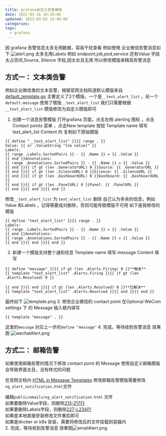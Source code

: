```yaml
---
title: grafana自定义告警模版
date: 2022-03-16 10:34:00
updated: 2023-03-03 14:40:00
categories:
tags:
  - grafana
---
```


因 grafana 告警信息太多无用数据，容易干扰查看
例如使用 企业微信告警消息如下
![alert.png](alert.png)
太多无用Labels 例如 endpoint,job,pod,service 
还有Value 字段太占空间,Source, Silence 字段,因太长且无用
所以修改模版来精简告警消息

## 方式一： 文本类告警
例如企业微信类的文本告警，根据官网文档知道默认模版来自 [default_template.go](https://github.com/grafana/grafana/blob/v9.3.8/pkg/services/ngalert/notifier/channels/default_template.go) 
主要定义了2个模版，一个是`__text_alert_list` ，另一个`default.message` 使用了模版`__text_alert_list`
我们只需要根据`__text_alert_list` 模版修改为自定义模版即可
1. 创建一个消息告警模版
打开grafana 页面，点击左侧 alerting 图标 ，点击 Contact points 菜单 ，点击New template 按钮
Template name 填写 text_alert_list
Content 内 复制如下原始模版
<!-- more -->
```
{{ define "__text_alert_list" }}{{ range . }}
Value: {{ or .ValueString "[no value]" }}
Labels:
{{ range .Labels.SortedPairs }} - {{ .Name }} = {{ .Value }}
{{ end }}Annotations:
{{ range .Annotations.SortedPairs }} - {{ .Name }} = {{ .Value }}
{{ end }}{{ if gt (len .GeneratorURL) 0 }}Source: {{ .GeneratorURL }}
{{ end }}{{ if gt (len .SilenceURL) 0 }}Silence: {{ .SilenceURL }}
{{ end }}{{ if gt (len .DashboardURL) 0 }}Dashboard: {{ .DashboardURL }}
{{ end }}{{ if gt (len .PanelURL) 0 }}Panel: {{ .PanelURL }}
{{ end }}{{ end }}{{ end }}
```
修改`__text_alert_list` 为 `text_alert_list`
删除 自己认为多余的信息，例如Value 和Labels ，记得需要成对删除，否则可能导致模版不可用
如下是我修改的模版
```
{{ define "text_alert_list" }}{{ range . }}
Labels:
{{ range .Labels.SortedPairs }} - {{ .Name }} = {{ .Value }}
{{ end }}Annotations:
{{ range .Annotations.SortedPairs }} - {{ .Name }} = {{ .Value }}
{{ end }}{{ end }}{{ end }}
```
2. 新建一个模版支持整个通知信息
Template name 填写 message
Content 填写
```
{{ define "message" }}{{ if gt (len .Alerts.Firing) 0 }}**触发**
{{ template "text_alert_list" .Alerts.Firing }}{{ if gt (len .Alerts.Resolved) 0 }}

{{ end }}{{ end }}{{ if gt (len .Alerts.Resolved) 0 }}**已解决**
{{ template "text_alert_list" .Alerts.Resolved }}{{ end }}{{ end }}
```
最终如下
![template.png](template.png)
3. 修改企业微信的 contact point
在Optional WeCom settings 下 的 Message 输入框内填写
```
{{ template "message" . }}
```
这里的`message` 对应上一步的`define "message"` 
4. 完成，等待收到告警消息
效果图
![wechatAlert.png](wechatAlert.png)
## 方式二： 邮箱告警
如果使用邮箱告警的情况下修改 contact point 的 Message  使用自定义邮箱模版会导致界面太丑，没有样式的问题

在官网文档内 [HTML in Message Templates](https://grafana.com/docs/grafana/latest/alerting/unified-alerting/message-templating/#html-in-message-templates) 修改邮箱告警模版需要修改`ng_alert_notification.html`文件

编辑`public/emails/ng_alert_notification.html` 文件  
如果要删除Value字段，则删除[213-217行](https://github.com/grafana/grafana/blob/v8.4.3/public/emails/ng_alert_notification.html#L213-L217)   
如果要删除Labels字段，则删除[227-L234行](https://github.com/grafana/grafana/blob/v8.4.3/public/emails/ng_alert_notification.html#L227-L234)  
如果是本地直接安装修改文件重启即可  
如果是docker or k8s 安装，需要将修改后的文件挂载到容器内  
2. 完成，等待收到告警消息
效果图![emailAlert.png](emailAlert.png)

